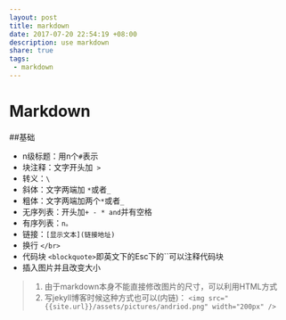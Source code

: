 ```yaml
---
layout: post
title: markdown
date: 2017-07-20 22:54:19 +08:00
description: use markdown
share: true
tags: 
 - markdown
---
```

# Markdown

##基础
+ n级标题：用n个`#`表示
+ 块注释：文字开头加` >`
+ 转义：`\`
+ 斜体：文字两端加 `*`或者`_`
+ 粗体：文字两端加两个`*`或者`_`
+ 无序列表：开头加`+ - * and`并有空格
+ 有序列表：`n。`
+ 链接：`[显示文本](链接地址)`
+ 换行  `</br>`
+ 代码块 `<blockquote>`即英文下的Esc下的``可以注释代码块
+ 插入图片并且改变大小
> 1. 由于markdown本身不能直接修改图片的尺寸，可以利用HTML方式
>2. 写jekyll博客时候这种方式也可以(内链)：
>`<img src="{{site.url}}/assets/pictures/andriod.png" width="200px" />`